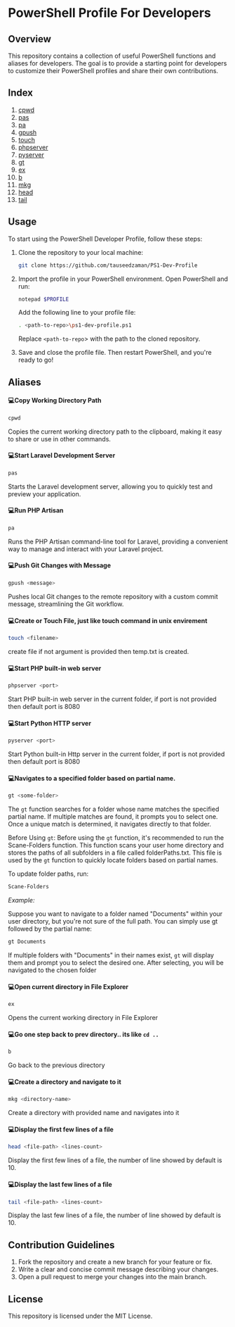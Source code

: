 # PowerShell Profile For Developers

## Overview

This repository contains a collection of useful PowerShell functions and aliases for developers. The goal is to provide a starting point for developers to customize their PowerShell profiles and share their own contributions.

## Index

1. [cpwd](#cpwd)
2. [pas](#pas)
3. [pa](#pa)
4. [gpush](#gpush)
5. [touch](#touch)
6. [phpserver](#phpserver)
7. [pyserver](#pyserver)
8. [gt](#gt)
9. [ex](#ex)
10. [b](#b)
11. [mkg](#mkg)
12. [head](#head)
13. [tail](#tail)

## Usage
To start using the PowerShell Developer Profile, follow these steps:

1. Clone the repository to your local machine:

   ```sh
   git clone https://github.com/tauseedzaman/PS1-Dev-Profile
   ```
2. Import the profile in your PowerShell environment. Open PowerShell and run:
   ```sh
   notepad $PROFILE
   ```
   Add the following line to your profile file:
   ```sh
   . <path-to-repo>\ps1-dev-profile.ps1
   ```

   Replace `<path-to-repo`> with the path to the cloned repository.

3. Save and close the profile file. Then restart PowerShell, and you're ready to go!



## Aliases

#### 💻<a name="cpwd">Copy Working Directory Path</a>

```sh
cpwd
```
Copies the current working directory path to the clipboard, making it easy to share or use in other commands.

#### 💻<a name="pas"></a>Start Laravel Development Server</a>

```sh
pas
```
Starts the Laravel development server, allowing you to quickly test and preview your application.

#### 💻<a name="pa"></a>Run PHP Artisan</a>

```sh
pa
```

Runs the PHP Artisan command-line tool for Laravel, providing a convenient way to manage and interact with your Laravel project.

#### 💻<a name="gpush"></a>Push Git Changes with Message

```sh
gpush <message>
```
Pushes local Git changes to the remote repository with a custom commit message, streamlining the Git workflow.

#### 💻<a name="touch"></a>Create or Touch File, just like touch command in unix envirement

```sh
touch <filename>
```
create file if not argument is provided then temp.txt is created.

#### 💻<a name="phpserver"></a>Start PHP built-in web server

```sh
phpserver <port>
```
Start PHP built-in web server in the current folder, if port is not provided then default port is 8080

#### 💻<a name="pyserver"></a>Start Python HTTP server

```sh
pyserver <port>
```
Start Python built-in Http server in the current folder, if port is not provided then default port is 8080

#### 💻<a name="gt"></a>Navigates to a specified folder based on partial name.

```sh
gt <some-folder>
```
The `gt` function searches for a folder whose name matches the specified partial name. If multiple matches are found, it prompts you to select one. Once a unique match is determined, it navigates directly to that folder.

Before Using `gt`:
Before using the `gt` function, it's recommended to run the Scane-Folders function. This function scans your user home directory and stores the paths of all subfolders in a file called folderPaths.txt. This file is used by the `gt` function to quickly locate folders based on partial names.

To update folder paths, run:

```sh
Scane-Folders
```

*Example:*

Suppose you want to navigate to a folder named "Documents" within your user directory, but you're not sure of the full path. You can simply use gt followed by the partial name:

```sh
gt Documents
```
If multiple folders with "Documents" in their names exist, `gt` will display them and prompt you to select the desired one. After selecting, you will be navigated to the chosen folder

#### 💻<a name="ex"></a>Open current directory in File Explorer

```sh
ex
```
Opens the current working directory in File Explorer

#### 💻<a name="b"></a>Go one step back to prev directory.. its like `cd ..`

```sh
b
```
Go back to the previous directory

#### 💻<a name="mkg"></a>Create a directory and navigate to it

```sh
mkg <directory-name>
```
Create a directory with provided name and navigates into it

#### 💻<a name="head"></a>Display the first few lines of a file

```sh
head <file-path> <lines-count>
```
Display the first few lines of a file, the number of line showed by default is 10.

#### 💻<a name="head"></a>Display the last few lines of a file

```sh
tail <file-path> <lines-count>
```
Display the last few lines of a file, the number of line showed by default is 10.


## Contribution Guidelines

1. Fork the repository and create a new branch for your feature or fix.
2. Write a clear and concise commit message describing your changes.
3. Open a pull request to merge your changes into the main branch.

## License

This repository is licensed under the MIT License.
